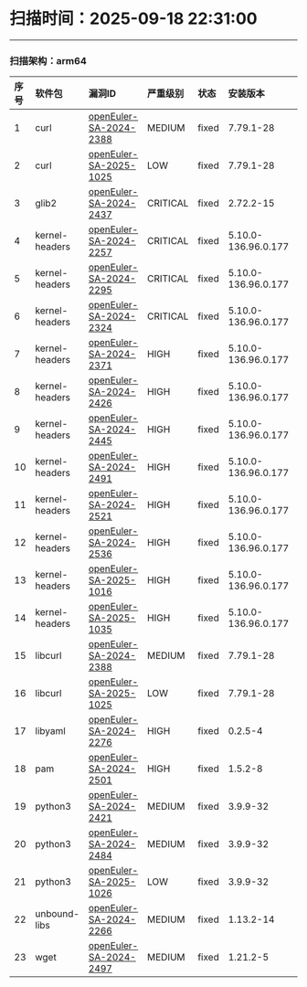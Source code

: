 # 扫描时间：2025-09-18 22:31:00

--- 
 ### 扫描架构：arm64 
|  序号  |  软件包  | 漏洞ID | 严重级别 |  状态  | 安装版本 | 修复版本 |
| :----- | :-----  | :-----  | :----- | :----- | :----- | :----- | 
| 1 | curl | [openEuler-SA-2024-2388](https://www.openeuler.org/zh/security/security-bulletins/detail/?id=openEuler-SA-2024-2388) | MEDIUM | fixed | 7.79.1-28 | 7.79.1-33 |
| 2 | curl | [openEuler-SA-2025-1025](https://www.openeuler.org/zh/security/security-bulletins/detail/?id=openEuler-SA-2025-1025) | LOW | fixed | 7.79.1-28 | 7.79.1-36 |
| 3 | glib2 | [openEuler-SA-2024-2437](https://www.openeuler.org/zh/security/security-bulletins/detail/?id=openEuler-SA-2024-2437) | CRITICAL | fixed | 2.72.2-15 | 2.72.2-19 |
| 4 | kernel-headers | [openEuler-SA-2024-2257](https://www.openeuler.org/zh/security/security-bulletins/detail/?id=openEuler-SA-2024-2257) | CRITICAL | fixed | 5.10.0-136.96.0.177 | 5.10.0-136.97.0.178 |
| 5 | kernel-headers | [openEuler-SA-2024-2295](https://www.openeuler.org/zh/security/security-bulletins/detail/?id=openEuler-SA-2024-2295) | CRITICAL | fixed | 5.10.0-136.96.0.177 | 5.10.0-136.98.0.179 |
| 6 | kernel-headers | [openEuler-SA-2024-2324](https://www.openeuler.org/zh/security/security-bulletins/detail/?id=openEuler-SA-2024-2324) | CRITICAL | fixed | 5.10.0-136.96.0.177 | 5.10.0-136.99.0.180 |
| 7 | kernel-headers | [openEuler-SA-2024-2371](https://www.openeuler.org/zh/security/security-bulletins/detail/?id=openEuler-SA-2024-2371) | HIGH | fixed | 5.10.0-136.96.0.177 | 5.10.0-136.100.0.181 |
| 8 | kernel-headers | [openEuler-SA-2024-2426](https://www.openeuler.org/zh/security/security-bulletins/detail/?id=openEuler-SA-2024-2426) | HIGH | fixed | 5.10.0-136.96.0.177 | 5.10.0-136.101.0.182 |
| 9 | kernel-headers | [openEuler-SA-2024-2445](https://www.openeuler.org/zh/security/security-bulletins/detail/?id=openEuler-SA-2024-2445) | HIGH | fixed | 5.10.0-136.96.0.177 | 5.10.0-136.102.0.183 |
| 10 | kernel-headers | [openEuler-SA-2024-2491](https://www.openeuler.org/zh/security/security-bulletins/detail/?id=openEuler-SA-2024-2491) | HIGH | fixed | 5.10.0-136.96.0.177 | 5.10.0-136.103.0.184 |
| 11 | kernel-headers | [openEuler-SA-2024-2521](https://www.openeuler.org/zh/security/security-bulletins/detail/?id=openEuler-SA-2024-2521) | HIGH | fixed | 5.10.0-136.96.0.177 | 5.10.0-136.104.0.185 |
| 12 | kernel-headers | [openEuler-SA-2024-2536](https://www.openeuler.org/zh/security/security-bulletins/detail/?id=openEuler-SA-2024-2536) | HIGH | fixed | 5.10.0-136.96.0.177 | 5.10.0-136.105.0.186 |
| 13 | kernel-headers | [openEuler-SA-2025-1016](https://www.openeuler.org/zh/security/security-bulletins/detail/?id=openEuler-SA-2025-1016) | HIGH | fixed | 5.10.0-136.96.0.177 | 5.10.0-136.107.0.187 |
| 14 | kernel-headers | [openEuler-SA-2025-1035](https://www.openeuler.org/zh/security/security-bulletins/detail/?id=openEuler-SA-2025-1035) | HIGH | fixed | 5.10.0-136.96.0.177 | 5.10.0-136.108.0.188 |
| 15 | libcurl | [openEuler-SA-2024-2388](https://www.openeuler.org/zh/security/security-bulletins/detail/?id=openEuler-SA-2024-2388) | MEDIUM | fixed | 7.79.1-28 | 7.79.1-33 |
| 16 | libcurl | [openEuler-SA-2025-1025](https://www.openeuler.org/zh/security/security-bulletins/detail/?id=openEuler-SA-2025-1025) | LOW | fixed | 7.79.1-28 | 7.79.1-36 |
| 17 | libyaml | [openEuler-SA-2024-2276](https://www.openeuler.org/zh/security/security-bulletins/detail/?id=openEuler-SA-2024-2276) | HIGH | fixed | 0.2.5-4 | 0.2.5-6 |
| 18 | pam | [openEuler-SA-2024-2501](https://www.openeuler.org/zh/security/security-bulletins/detail/?id=openEuler-SA-2024-2501) | HIGH | fixed | 1.5.2-8 | 1.5.2-9 |
| 19 | python3 | [openEuler-SA-2024-2421](https://www.openeuler.org/zh/security/security-bulletins/detail/?id=openEuler-SA-2024-2421) | MEDIUM | fixed | 3.9.9-32 | 3.9.9-34 |
| 20 | python3 | [openEuler-SA-2024-2484](https://www.openeuler.org/zh/security/security-bulletins/detail/?id=openEuler-SA-2024-2484) | MEDIUM | fixed | 3.9.9-32 | 3.9.9-35 |
| 21 | python3 | [openEuler-SA-2025-1026](https://www.openeuler.org/zh/security/security-bulletins/detail/?id=openEuler-SA-2025-1026) | LOW | fixed | 3.9.9-32 | 3.9.9-37 |
| 22 | unbound-libs | [openEuler-SA-2024-2266](https://www.openeuler.org/zh/security/security-bulletins/detail/?id=openEuler-SA-2024-2266) | MEDIUM | fixed | 1.13.2-14 | 1.13.2-15 |
| 23 | wget | [openEuler-SA-2024-2497](https://www.openeuler.org/zh/security/security-bulletins/detail/?id=openEuler-SA-2024-2497) | MEDIUM | fixed | 1.21.2-5 | 1.21.2-6 |
